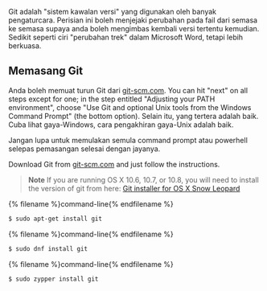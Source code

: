 Git adalah "sistem kawalan versi" yang digunakan oleh banyak pengaturcara. Perisian ini boleh menjejaki perubahan pada fail dari semasa ke semasa supaya anda boleh mengimbas kembali versi tertentu kemudian. Sedikit seperti ciri "perubahan trek" dalam Microsoft Word, tetapi lebih berkuasa.

## Memasang Git

<!--sec data-title="Installing Git: Windows" data-id="git_install_windows"
data-collapse=true ces-->

Anda boleh memuat turun Git dari [git-scm.com](https://git-scm.com/). You can hit "next" on all steps except for one; in the step entitled "Adjusting your PATH environment", choose "Use Git and optional Unix tools from the Windows Command Prompt" (the bottom option). Selain itu, yang tertera adalah baik. Cuba lihat gaya-Windows, cara pengakhiran gaya-Unix adalah baik.

Jangan lupa untuk memulakan semula command prompt atau powerhell selepas pemasangan selesai dengan jayanya. <!--endsec-->

<!--sec data-title="Installing Git: OS X" data-id="git_install_OSX"
data-collapse=true ces-->

Download Git from [git-scm.com](https://git-scm.com/) and just follow the instructions.

> **Note** If you are running OS X 10.6, 10.7, or 10.8, you will need to install the version of git from here: [Git installer for OS X Snow Leopard](https://sourceforge.net/projects/git-osx-installer/files/git-2.3.5-intel-universal-snow-leopard.dmg/download)

<!--endsec-->

<!--sec data-title="Installing Git: Debian or Ubuntu" data-id="git_install_debian_ubuntu"
data-collapse=true ces-->

{% filename %}command-line{% endfilename %}

```bash
$ sudo apt-get install git
```

<!--endsec-->

<!--sec data-title="Installing Git: Fedora" data-id="git_install_fedora"
data-collapse=true ces-->

{% filename %}command-line{% endfilename %}

```bash
$ sudo dnf install git
```

<!--endsec-->

<!--sec data-title="Installing Git: openSUSE" data-id="git_install_openSUSE"
data-collapse=true ces-->

{% filename %}command-line{% endfilename %}

```bash
$ sudo zypper install git
```

<!--endsec-->